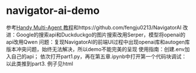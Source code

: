 # navigator-ai-demo
参考[Handy Multi-Agent 教程](https://github.com/datawhalechina/handy-multi-agent)和https://github.com/fengju0213/NavigatorAI
改进：Google的搜索api和Duckduckgo的图片搜索改用Serper，模型将openai的api改用Qwen
问题：复现NavigatorAI的前端UI过程中出现openai库和autogen库版本冲突问题，始终无法解决，所以demo不能完美的呈现
使用指南：创建.env加入自己的api；
依次打开part1.py，再在第五章.ipynb中打开第一个代码块调试：以此类推到part3.
例子见html
